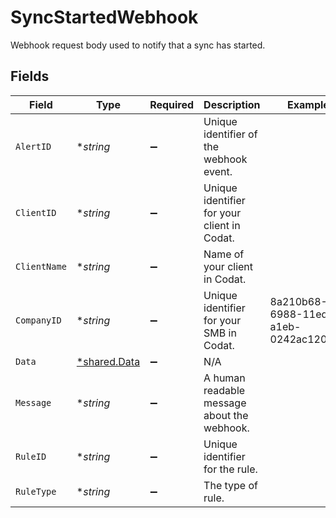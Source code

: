 # SyncStartedWebhook

Webhook request body used to notify that a sync has started.


## Fields

| Field                                              | Type                                               | Required                                           | Description                                        | Example                                            |
| -------------------------------------------------- | -------------------------------------------------- | -------------------------------------------------- | -------------------------------------------------- | -------------------------------------------------- |
| `AlertID`                                          | **string*                                          | :heavy_minus_sign:                                 | Unique identifier of the webhook event.            |                                                    |
| `ClientID`                                         | **string*                                          | :heavy_minus_sign:                                 | Unique identifier for your client in Codat.        |                                                    |
| `ClientName`                                       | **string*                                          | :heavy_minus_sign:                                 | Name of your client in Codat.                      |                                                    |
| `CompanyID`                                        | **string*                                          | :heavy_minus_sign:                                 | Unique identifier for your SMB in Codat.           | 8a210b68-6988-11ed-a1eb-0242ac120002               |
| `Data`                                             | [*shared.Data](../../../pkg/models/shared/data.md) | :heavy_minus_sign:                                 | N/A                                                |                                                    |
| `Message`                                          | **string*                                          | :heavy_minus_sign:                                 | A human readable message about the webhook.        |                                                    |
| `RuleID`                                           | **string*                                          | :heavy_minus_sign:                                 | Unique identifier for the rule.                    |                                                    |
| `RuleType`                                         | **string*                                          | :heavy_minus_sign:                                 | The type of rule.                                  |                                                    |